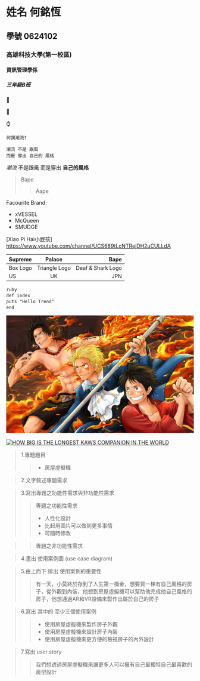 # 姓名 何銘恆
## 學號 0624102
### 高雄科技大學(第一校區)
#### 資訊管理學係
##### 三年級B班

:shirt:

:shoe:

:watch:

`何謂潮流?`

```
潮流 不是 跟風 
而是 穿出 自己的 風格
```

*潮流* ~~不是跟風~~ 
而是穿出
**自己的風格**

>Bape
>>Aape

Facourite Brand:
+ xVESSEL
+ McQueen
+ SMUDGE

[Xiao Pi Hai小屁孩] <https://www.youtube.com/channel/UCS689tLcNTRejDH2uCULLdA>

|Supreme|Palace|Bape|
|:----------|:----------:|----------:|
|Box Logo|Triangle Logo|Deaf & Shark Logo|
|US|UK|JPN|

```
ruby
def index
puts "Hello Trend"
end
```

![One Piece](ACE.SABO.LUFFY.jpg)

[![HOW BIG IS THE LONGEST KAWS COMPANION IN THE WORLD](https://img.youtube.com/vi/9V5gE5DdDgI/0.jpg)](https://www.youtube.com/watch?v=9V5gE5DdDgI "HOW BIG IS THE LONGEST KAWS COMPANION IN THE WORLD")

>1.專題題目
>>+ 房屋虛擬機

>2.文字敘述專題需求

>3.寫出專題之功能性需求與非功能性需求
>>專題之功能性需求
>>+ 人性化設計
>>+ 比起用圖片可以做到更多事情
>>+ 可隨時修改

>>專題之非功能性需求

>4.畫出 使用案例圖 (use case diagram)

>5.由上而下 排出 使用案例的重要性
>>有一天，小莫終於存到了人生第一桶金，想要買一棟有自己風格的房子，從外觀到內裝，他想到房屋虛擬機可以幫助他完成他自己風格的房子，他想通過AR和VR設備來製作出屬於自己的房子

>6.寫出 其中的 至少三個使用案例
>>+ 使用房屋虛擬機來製作房子外觀
>>+ 使用房屋虛擬機來設計房子內裝
>>+ 使用房屋虛擬機來更方便的檢視房子的內外設計

>7.寫出 user story
>>我們想透過房屋虛擬機來讓更多人可以擁有自己最獨特自己最喜歡的房型設計
